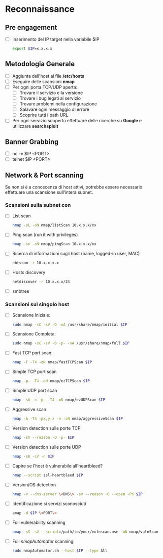# Reconnaissance

## Pre engagement
- [ ] Inserimento del IP target nella variabile $IP
	```bash
	export $IP=x.x.x.x
	```

## Metodologia Generale
- [ ] Aggiunta dell'host al file **/etc/hosts**
- [ ] Eseguire delle scansioni **nmap**
- [ ] Per ogni porta TCP/UDP aperta:
	- [ ] Trovare il servizio e la versione
	- [ ] Trovare i bug legati al servizio
	- [ ] Trovare problemi nella configurazione
	- [ ] Salavare ogni messaggio di errore
	- [ ] Scoprire tutti i path URL
- [ ] Per ogni servizio scoperto effettuare delle ricerche su **Google** e utilizzare **searchsploit**

## Banner Grabbing
- [ ] nc -v $IP \<PORT\>
- [ ] telnet $IP \<PORT\>

## Network & Port scanning
Se non si è a conoscenza di host attivi, potrebbe essere necessario effettuare una scansione sull'intera subnet.

### Scansioni sulla subnet con
- [ ] List scan
	```bash
	nmap -sL -oN nmap/listScan 10.x.x.x/xx
	```
- [ ] Ping scan (run it with privileges)
	```bash
	nmap -sn -oN nmap/pingScan 10.x.x.x/xx
	```
- [ ] Ricerca di informazioni sugli host (name, logged-in user, MAC)
	```bash
	nbtscan -r 10.x.x.x.x
	```
- [ ] Hosts discovery
	```bash
	netdiscover -r 10.x.x.x/24
	```
- [ ] smbtree

### Scansioni sul singolo host
- [ ] Scansione Iniziale:
	```bash
	sudo nmap -sC -sV -O -oA /usr/share/nmap/initial $IP
	```
- [ ] Scansione Completa:
	```bash
	sudo nmap -sC -sV -O -p- -oA /usr/share/nmap/full $IP
	```
- [ ] Fast TCP port scan:
	```bash
	nmap -F -T4 -oN nmap/fastTCPScan $IP
	```
- [ ] Simple TCP port scan
	```bash
	nmap -p- -T4 -oN nmap/ezTCPScan $IP
	```
- [ ] Simple UDP port scan
	```bash
	nmap -sU -n -p- -T4 -oN nmap/ezUDPScan $IP
	```
- [ ] Aggressive scan
	```bash
	nmap -A -T4 -px,y,z -v -oN nmap/aggressiveScan $IP
	```
- [ ] Version detection sulle porte TCP
	```bash
	nmap -sV --reason -O -p- $IP
	```
- [ ] Version detection sulle porte UDP
	```bash
	nmap -sU -sV -n $IP
	```
- [ ] Capire se l'host è vulnerabile all'heartbleed?
	```bash
	nmap --script ssl-heartbleed $IP
	```
- [ ] Version/OS detection
	```bash
	nmap -v --dns-server \<DNS\> -sV --reason -O --open -Pn $IP
	```
- [ ] Identificazione si servizi sconosciuti
	```bash
	amap -d $IP \<PORT\>
	```
- [ ] Full vulnerability scanning
	```bash
	nmap -sS -sV --script=/path/to/your/vulnscan.nse -oN nmap/vulnScan $IP
	```
- [ ] Full _nmapAutomator_ scanning
	```bash
	sudo nmapAutomator.sh --host $IP --type All
	```
